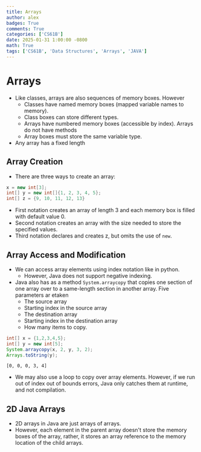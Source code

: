 ```yaml
---
title: Arrays
author: alex
badges: True
comments: True
categories: ['CS61B']
date: 2025-01-31 1:00:00 -0800
math: True
tags: ['CS61B', 'Data Structures', 'Arrays', 'JAVA']
---
```


# Arrays
- Like classes, arrays are also sequences of memory boxes. However
    - Classes have named memory boxes (mapped variable names to memory).
    - Class boxes can store different types.
    - Arrays have numbered memory boxes (accessible by index). Arrays do not have methods
    - Array boxes must store the same variable type.
- Any array has a fixed length

## Array Creation
- There are three ways to create an array:


```java
x = new int[3];
int[] y = new int[]{1, 2, 3, 4, 5};
int[] z = {9, 10, 11, 12, 13}
```

- First notation creates an array of length 3 and each memory box is filled with default value 0.
- Second notation creates an array with the size needed to store the specified values.
- Third notation declares and creates z, but omits the use of `new`.

## Array Access and Modification
- We can access array elements using index notation like in python.
    - However, Java does not support negative indexing.
- Java also has as a method `System.arraycopy` that copies one section of one array over to a same-length section in another array. Five parameters ar etaken
    - The source array
    - Starting index in the source array
    - The destination array
    - Starting index in the destination array
    - How many items to copy.


```java
int[] x = {1,2,3,4,5};
int[] y = new int[5];
System.arraycopy(x, 2, y, 3, 2);
Arrays.toString(y);
```




    [0, 0, 0, 3, 4]



- We may also use a loop to copy over array elements. However, if we run out of index out of bounds errors, Java only catches them at runtime, and not compilation.

## 2D Java Arrays
- 2D arrays in Java are just arrays of arrays.
- However, each element in the parent array doesn't store the memory boxes of the array, rather, it stores an array reference to the memory location of the child arrays.
